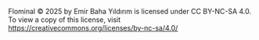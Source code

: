 Flominal  © 2025 by Emir Baha Yıldırım is licensed under CC BY-NC-SA 4.0. To view a copy of this license, visit https://creativecommons.org/licenses/by-nc-sa/4.0/
